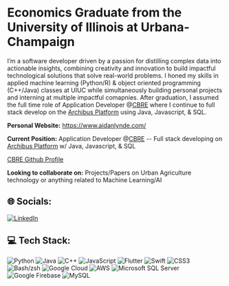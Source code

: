 
# Economics Graduate from the University of Illinois at Urbana-Champaign 

I’m a software developer driven by a passion for distilling complex data into actionable insights, combining creativity and innovation to build impactful technological solutions that solve real-world problems. I honed my skills in applied machine learning (Python/R) & object oriented programming (C++/Java) classes at UIUC while simultaneously building personal projects and interning at multiple impactful comapnies. After graduation, I assumed the full time role of Application Developer @[CBRE](https://www.cbre.com/) where I continue to full stack develop on the [Archibus Platform](https://archibus.com/) using Java, Javascript, & SQL.

**Personal Website:** https://www.aidanlynde.com/

**Current Position:** Application Developer @[CBRE](https://www.cbre.com/) -- Full stack developing on [Archibus Platform](https://archibus.com/) w/ Java, Javascript, & SQL

[CBRE Github Profile](https://github.com/Aidan-Lynde?tab=overview&from=2024-10-01&to=2024-10-24)

**Looking to collaborate on:** Projects/Papers on Urban Agriculture technology or anything related to Machine Learning/AI



## 🌐 Socials:
[![LinkedIn](https://img.shields.io/badge/LinkedIn-%230077B5.svg?logo=linkedin&logoColor=white)](https://www.linkedin.com/in/aidan-lynde-1b97a31b4/)

## 💻 Tech Stack:
![Python](https://img.shields.io/badge/python-3670A0?style=for-the-badge&logo=python&logoColor=ffdd54) 
![Java](https://img.shields.io/badge/java-%23ED8B00.svg?style=for-the-badge&logo=java&logoColor=white) 
![C++](https://img.shields.io/badge/c++-%2300599C.svg?style=for-the-badge&logo=c%2B%2B&logoColor=white) 
![JavaScript](https://img.shields.io/badge/javascript-%23323330.svg?style=for-the-badge&logo=javascript&logoColor=%23F7DF1E) 
![Flutter](https://img.shields.io/badge/Flutter-%2302569B.svg?style=for-the-badge&logo=Flutter&logoColor=white) 
![Swift](https://img.shields.io/badge/swift-F54A2A?style=for-the-badge&logo=swift&logoColor=white) 
![CSS3](https://img.shields.io/badge/css3-%231572B6.svg?style=for-the-badge&logo=css3&logoColor=white) 
![Bash/zsh](https://img.shields.io/badge/Bash-zsh-%23121011.svg?style=for-the-badge&logo=gnu-bash&logoColor=white) 
![Google Cloud](https://img.shields.io/badge/Google%20Cloud-%234285F4.svg?style=for-the-badge&logo=google-cloud&logoColor=white) 
![AWS](https://img.shields.io/badge/AWS-%23FF9900.svg?style=for-the-badge&logo=amazon-aws&logoColor=white) 
![Microsoft SQL Server](https://img.shields.io/badge/Microsoft%20SQL%20Server-CC2927?style=for-the-badge&logo=microsoft%20sql%20server&logoColor=white) 
![Google Firebase](https://img.shields.io/badge/Firebase-%23039BE5.svg?style=for-the-badge&logo=firebase) 
![MySQL](https://img.shields.io/badge/mysql-%2300f.svg?style=for-the-badge&logo=mysql&logoColor=white) 
